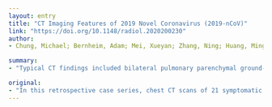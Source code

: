 ```yaml
---
layout: entry
title: "CT Imaging Features of 2019 Novel Coronavirus (2019-nCoV)"
link: "https://doi.org/10.1148/radiol.2020200230"
author:
- Chung, Michael; Bernheim, Adam; Mei, Xueyan; Zhang, Ning; Huang, Mingqian; Zeng, Xianjian; Cui, Jiufa; Xu, Wenjian; Yang, Yang; Fayad, Zahi; Jacobi, Adam; Li, Kunwei; Li, Shaolin; Shan, Hong

summary:
- "Typical CT findings included bilateral pulmonary parenchymal ground-glass and consolidative pulmonary opacities, sometimes with a rounded morphology and a peripheral lung distribution. Follow-up imaging in a subset of patients during the study time window often demonstrated mild or moderate progression of disease as manifested by increasing extent and density of lung opazities."

original:
- "In this retrospective case series, chest CT scans of 21 symptomatic patients from China infected with the 2019 Novel Coronavirus (2019-nCoV) were reviewed with emphasis on identifying and characterizing the most common findings. Typical CT findings included bilateral pulmonary parenchymal ground-glass and consolidative pulmonary opacities, sometimes with a rounded morphology and a peripheral lung distribution. Notably, lung cavitation, discrete pulmonary nodules, pleural effusions, and lymphadenopathy were absent. Follow-up imaging in a subset of patients during the study time window often demonstrated mild or moderate progression of disease as manifested by increasing extent and density of lung opacities."
---
```


